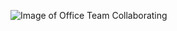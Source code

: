 ![Image of Office Team Collaborating](https://cdn.pixabay.com/photo/2020/07/08/04/12/work-5382501_1280.jpg)

